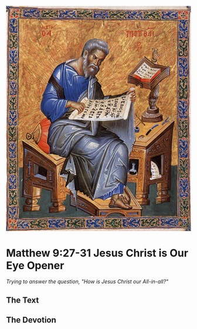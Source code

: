 <img class="intro-right" src="../images/art-matthew.jpg">

# Matthew 9:27-31 Jesus Christ is Our Eye Opener

*Trying to answer the question, "How is Jesus Christ our All-in-all?"*

## The Text

## The Devotion
